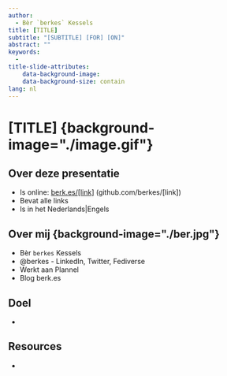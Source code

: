 ```yaml
---
author:
  - Bèr `berkes` Kessels
title: [TITLE]
subtitle: "[SUBTITLE] [FOR] [ON]"
abstract: ""
keywords:
  - 
title-slide-attributes:
    data-background-image: 
    data-background-size: contain
lang: nl
---
```


# [TITLE] {background-image="./image.gif"}

## Over deze presentatie

* Is online: [berk.es/[link]](https://berk.es/link) (github.com/berkes/[link])
* Bevat alle links
* Is in het Nederlands|Engels

## Over mij {background-image="./ber.jpg"}

* Bèr `berkes` Kessels
* @berkes - LinkedIn, Twitter, Fediverse
* Werkt aan Plannel
* Blog berk.es

## Doel

* 


## Resources

* 

